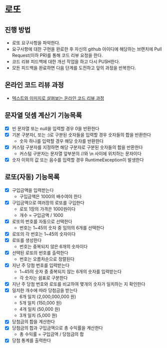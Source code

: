 # 로또
## 진행 방법
* 로또 요구사항을 파악한다.
* 요구사항에 대한 구현을 완료한 후 자신의 github 아이디에 해당하는 브랜치에 Pull Request(이하 PR)를 통해 코드 리뷰 요청을 한다.
* 코드 리뷰 피드백에 대한 개선 작업을 하고 다시 PUSH한다.
* 모든 피드백을 완료하면 다음 단계를 도전하고 앞의 과정을 반복한다.

## 온라인 코드 리뷰 과정
* [텍스트와 이미지로 살펴보는 온라인 코드 리뷰 과정](https://github.com/next-step/nextstep-docs/tree/master/codereview)

## 문자열 덧셈 계산기 기능목록
- [x] 빈 문자열 또는 null을 입력할 경우 0을 반환한다
- [x] 기본 구분자(, 또는 :)로 구분된 숫자들을 입력할 경우 숫자들의 합을 반환한다
  - 숫자 하나를 입력할 경우 해당 숫자를 반환한다
- [x] 커스텀 구분자를 지정하면 해당 구분자로 구분된 숫자들의 합을 반환한다
  - 커스텀 구분자는 문자열 앞부분의 //와 \n 사이에 위치하는 문자이다
- [x] 숫자 이외의 값 또는 음수를 입력할 경우 RuntimeException이 발생한다

## 로또(자동) 기능목록
- [x] 구입금액을 입력받는다
  - 구입금액은 1000의 배수여야 한다
- [x] 구입금액으로 여러장의 로또를 구입한다
  - 로또 1장의 가격은 1000원이다
  - 개수 = 구입금액 / 1000
- [x] 로또의 번호를 자동으로 선택한다
  - 번호는 1~45의 숫자 중 임의의 6개를 선택한다
- [x] 로또의 각 번호는 1~45의 숫자이다
- [x] 로또를 생성한다
  - 번호는 중복되지 않은 6개의 숫자이다
- [x] 선택된 로또의 번호를 출력한다
  - 번호는 오름차순으로 정렬된다
- [x] 지난 주 당첨 번호를 입력받는다
  - 1~45의 숫자 중 중복되지 않는 6개의 숫자를 입력받는다
  - 각 숫자는 쉼표로 구분한다
- [x] 지난 주 당첨 번호와 로또를 비교하여 몇개의 숫자가 일치하는 지 확인한다
- [x] 일치한 개수에 따라 당첨금을 받는다
  - 6개 일치 (2,000,000,000 원)
  - 5개 일치 (150,000 원)
  - 4개 일치 (50,000 원)
  - 3개 일치 (5,000 원)
- [x] 당첨금의 합을 계산한다
- [x] 당첨금의 합과 구입금액으로 총 수익률을 계산한다
  - 총 수익률 = 구입금액 / 당첨금의 합
- [x] 당첨 통계를 출력한다